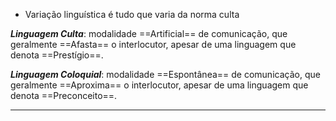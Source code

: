 
- Variação linguística é tudo que varia da norma culta

***Linguagem Culta***: modalidade ==Artificial== de comunicação, que geralmente ==Afasta== o interlocutor, apesar de uma linguagem que denota ==Prestígio==.

***Linguagem Coloquial***: modalidade ==Espontânea== de comunicação, que geralmente ==Aproxima== o interlocutor, apesar de uma linguagem que denota ==Preconceito==.

---

